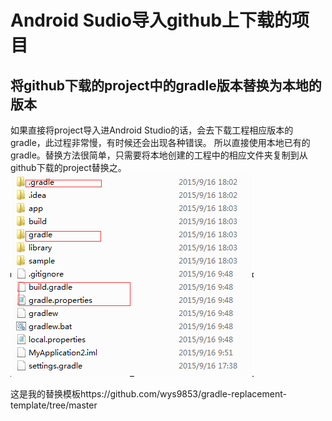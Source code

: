 Android Sudio导入github上下载的项目
==================================

将github下载的project中的gradle版本替换为本地的版本
---------
   如果直接将project导入进Android Studio的话，会去下载工程相应版本的gradle，此过程非常慢，有时候还会出现各种错误。
   所以直接使用本地已有的gradle。替换方法很简单，只需要将本地创建的工程中的相应文件夹复制到从github下载的project替换之。
![image](https://github.com/wys9853/BLOG/blob/master/Android%20Study%20notes/image/1.png)

这是我的替换模板https://github.com/wys9853/gradle-replacement-template/tree/master
